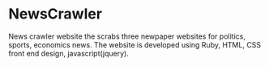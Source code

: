 # NewsCrawler
News crawler website the scrabs three newpaper websites for politics, sports, economics news.
The website is developed using Ruby, HTML, CSS front end design, javascript(jquery).

